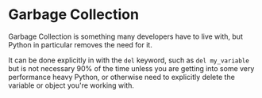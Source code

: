 # Garbage Collection

Garbage Collection is something many developers have to live with, but Python in particular removes the need for it.

It can be done explicitly in with the `del` keyword, such as `del my_variable` but is not necessary 90% of the time unless you are getting into some very performance heavy Python, or otherwise need to explicitly delete the variable or object you're working with.
